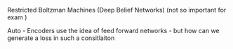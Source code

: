 
Restricted Boltzman Machines (Deep Belief Networks)
(not so important for exam )


Auto - Encoders
use the idea of feed forward networks - but how can we generate a loss in such a consitlaiton
